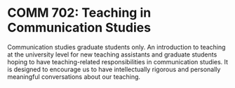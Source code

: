 # COMM 702: Teaching in Communication Studies

Communication studies graduate students only. An introduction to teaching at the university level for new teaching assistants and graduate students hoping to have teaching-related responsibilities in communication studies. It is designed to encourage us to have intellectually rigorous and personally meaningful conversations about our teaching.